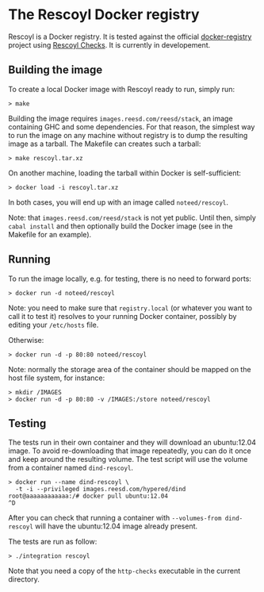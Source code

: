 # The Rescoyl Docker registry

Rescoyl is a Docker registry. It is tested against the official
[docker-registry](https://github.com/docker/docker-registry) project using
[Rescoyl Checks](https://github.com/noteed/rescoyl-checks). It is currently in
developement.

## Building the image

To create a local Docker image with Rescoyl ready to run, simply run:

    > make

Building the image requires `images.reesd.com/reesd/stack`, an image containing
GHC and some dependencies. For that reason, the simplest way to run the image
on any machine without registry is to dump the resulting image as a tarball.
The Makefile can creates such a tarball:

    > make rescoyl.tar.xz

On another machine, loading the tarball within Docker is self-sufficient:

    > docker load -i rescoyl.tar.xz

In both cases, you will end up with an image called `noteed/rescoyl`.

Note: that `images.reesd.com/reesd/stack` is not yet public. Until then, simply
`cabal install` and then optionally build the Docker image (see in the Makefile
for an example).

## Running

To run the image locally, e.g. for testing, there is no need to forward ports:

    > docker run -d noteed/rescoyl

Note: you need to make sure that `registry.local` (or whatever you want to call
it to test it) resolves to your running Docker container, possibly by editing
your `/etc/hosts` file.

Otherwise:

    > docker run -d -p 80:80 noteed/rescoyl

Note: normally the storage area of the container should be mapped on the host
file system, for instance:

    > mkdir /IMAGES
    > docker run -d -p 80:80 -v /IMAGES:/store noteed/rescoyl

## Testing

The tests run in their own container and they will download an ubuntu:12.04
image. To avoid re-downloading that image repeatedly, you can do it once and
keep around the resulting volume. The test script will use the volume from a
container named `dind-rescoyl`.

    > docker run --name dind-rescoyl \
      -t -i --privileged images.reesd.com/hypered/dind
    root@aaaaaaaaaaaa:/# docker pull ubuntu:12.04
    ^D

After you can check that running a container with `--volumes-from dind-rescoyl`
will have the ubuntu:12.04 image already present.

The tests are run as follow:

    > ./integration rescoyl

Note that you need a copy of the `http-checks` executable in the current
directory.
